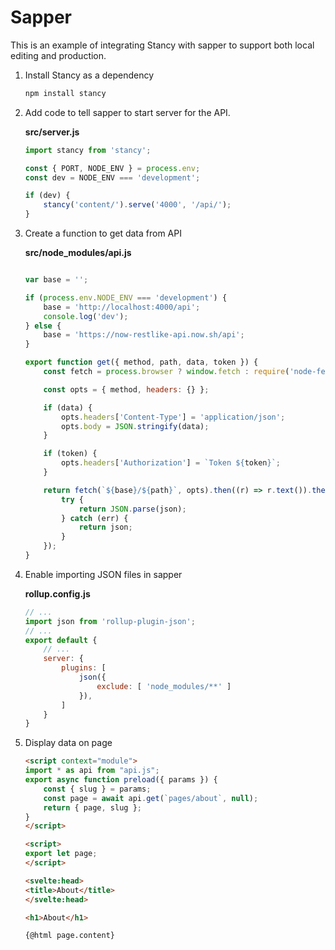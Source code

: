# Sapper

This is an example of integrating Stancy with sapper to support both local editing and production.

1. Install Stancy as a dependency
    ```bash
    npm install stancy
    ```
1. Add code to tell sapper to start server for the API.

    __src/server.js__
    ```js
    import stancy from 'stancy';

    const { PORT, NODE_ENV } = process.env;
    const dev = NODE_ENV === 'development';

    if (dev) {
        stancy('content/').serve('4000', '/api/');
    }
    ```
2. Create a function to get data from API

    __src/node_modules/api.js__
    ```js

    var base = '';

    if (process.env.NODE_ENV === 'development') {
        base = 'http://localhost:4000/api';
        console.log('dev');
    } else {
        base = 'https://now-restlike-api.now.sh/api';
    }

    export function get({ method, path, data, token }) {
        const fetch = process.browser ? window.fetch : require('node-fetch').default;

        const opts = { method, headers: {} };

        if (data) {
            opts.headers['Content-Type'] = 'application/json';
            opts.body = JSON.stringify(data);
        }

        if (token) {
            opts.headers['Authorization'] = `Token ${token}`;
        }

        return fetch(`${base}/${path}`, opts).then((r) => r.text()).then((json) => {
            try {
                return JSON.parse(json);
            } catch (err) {
                return json;
            }
        });
    }
    ```
3. Enable importing JSON files in sapper

    __rollup.config.js__
    ```js
    // ...
    import json from 'rollup-plugin-json';
    // ...
    export default {
        // ...
        server: {
            plugins: [
                json({
                    exclude: [ 'node_modules/**' ]
                }),
            ]
        }
    }
    ```
3. Display data on page

    ```html
    <script context="module">
    import * as api from "api.js";
    export async function preload({ params }) {
        const { slug } = params;
        const page = await api.get(`pages/about`, null);
        return { page, slug };
    }
    </script>

    <script>
    export let page;
    </script>

    <svelte:head>
    <title>About</title>
    </svelte:head>

    <h1>About</h1>

    {@html page.content}
    ```
